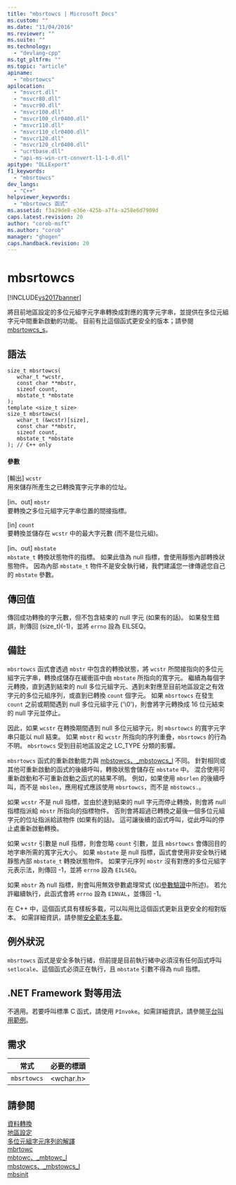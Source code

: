 ```yaml
---
title: "mbsrtowcs | Microsoft Docs"
ms.custom: ""
ms.date: "11/04/2016"
ms.reviewer: ""
ms.suite: ""
ms.technology: 
  - "devlang-cpp"
ms.tgt_pltfrm: ""
ms.topic: "article"
apiname: 
  - "mbsrtowcs"
apilocation: 
  - "msvcrt.dll"
  - "msvcr80.dll"
  - "msvcr90.dll"
  - "msvcr100.dll"
  - "msvcr100_clr0400.dll"
  - "msvcr110.dll"
  - "msvcr110_clr0400.dll"
  - "msvcr120.dll"
  - "msvcr120_clr0400.dll"
  - "ucrtbase.dll"
  - "api-ms-win-crt-convert-l1-1-0.dll"
apitype: "DLLExport"
f1_keywords: 
  - "mbsrtowcs"
dev_langs: 
  - "C++"
helpviewer_keywords: 
  - "mbsrtowcs 函式"
ms.assetid: f3a29de8-e36e-425b-a7fa-a258e6d7909d
caps.latest.revision: 20
author: "corob-msft"
ms.author: "corob"
manager: "ghogen"
caps.handback.revision: 20
---
```

# mbsrtowcs
[!INCLUDE[vs2017banner](../../assembler/inline/includes/vs2017banner.md)]

將目前地區設定的多位元組字元字串轉換成對應的寬字元字串，並提供在多位元組字元中間重新啟動的功能。  目前有比這個函式更安全的版本；請參閱 [mbsrtowcs\_s](../../c-runtime-library/reference/mbsrtowcs-s.md)。  
  
## 語法  
  
```  
size_t mbsrtowcs(  
   wchar_t *wcstr,  
   const char **mbstr,  
   sizeof count,  
   mbstate_t *mbstate  
);  
template <size_t size>  
size_t mbsrtowcs(  
   wchar_t (&wcstr)[size],  
   const char **mbstr,  
   sizeof count,  
   mbstate_t *mbstate  
); // C++ only  
```  
  
#### 參數  
 \[輸出\] `wcstr`  
 用來儲存所產生之已轉換寬字元字串的位址。  
  
 \[in、out\] `mbstr`  
 要轉換之多位元組字元字串位置的間接指標。  
  
 \[in\] `count`  
 要轉換並儲存在 `wcstr` 中的最大字元數 \(而不是位元組\)。  
  
 \[in、out\] `mbstate`  
 `mbstate_t` 轉換狀態物件的指標。  如果此值為 null 指標，會使用靜態內部轉換狀態物件。  因為內部 `mbstate_t` 物件不是安全執行緒，我們建議您一律傳遞您自己的 `mbstate` 參數。  
  
## 傳回值  
 傳回成功轉換的字元數，但不包含結束的 null 字元 \(如果有的話\)。  如果發生錯誤，則傳回 \(size\_t\)\(\-1\)，並將 `errno` 設為 EILSEQ。  
  
## 備註  
 `mbsrtowcs` 函式會透過 `mbstr` 中包含的轉換狀態，將 `wcstr` 所間接指向的多位元組字元字串，轉換成儲存在緩衝區中由 `mbstate` 所指向的寬字元。  繼續為每個字元轉換，直到遇到結束的 null 多位元組字元、遇到未對應至目前地區設定之有效字元的多位元組序列，或直到已轉換 `count` 個字元。  如果 `mbsrtowcs` 在發生 `count` 之前或期間遇到 null 多位元組字元 \('\\0'\)，則會將字元轉換成 16 位元結束的 null 字元並停止。  
  
 因此，如果 `wcstr` 在轉換期間遇到 null 多位元組字元，則 `mbsrtowcs` 的寬字元字串只能以 null 結束。  如果 `mbstr` 和 `wcstr` 所指向的序列重疊，`mbsrtowcs` 的行為不明。  `mbsrtowcs` 受到目前地區設定之 LC\_TYPE 分類的影響。  
  
 `mbsrtowcs` 函式的重新啟動能力與 [mbstowcs、\_mbstowcs\_l](../../c-runtime-library/reference/mbstowcs-mbstowcs-l.md) 不同。  針對相同或其他可重新啟動的函式的後續呼叫，轉換狀態會儲存在 `mbstate` 中。  混合使用可重新啟動和不可重新啟動之函式的結果不明。  例如，如果使用 `mbsrlen` 的後續呼叫，而不是 `mbslen`，應用程式應該使用 `mbsrtowcs`，而不是 `mbstowcs.`。  
  
 如果 `wcstr` 不是 null 指標，並由於達到結束的 null 字元而停止轉換，則會將 null 指標指派給 `mbstr` 所指向的指標物件。  否則會將超過已轉換之最後一個多位元組字元的位址指派給該物件 \(如果有的話\)。  這可讓後續的函式呼叫，從此呼叫的停止處重新啟動轉換。  
  
 如果 `wcstr` 引數是 null 指標，則會忽略 `count` 引數，並且 `mbsrtowcs` 會傳回目的地字串所需的寬字元大小。  如果 `mbstate` 是 null 指標，函式會使用非安全執行緒靜態內部 `mbstate_t` 轉換狀態物件。  如果字元序列 `mbstr` 沒有對應的多位元組字元表示法，則傳回 \-1，並將 `errno` 設為 `EILSEQ`。  
  
 如果 `mbstr` 為 null 指標，則會叫用無效參數處理常式 \(如[參數驗證](../../c-runtime-library/parameter-validation.md)中所述\)。  若允許繼續執行，此函式會將 `errno` 設為 `EINVAL`，並傳回 \-1。  
  
 在 C\+\+ 中，這個函式具有樣板多載，可以叫用比這個函式更新且更安全的相對版本。  如需詳細資訊，請參閱[安全範本多載](../../c-runtime-library/secure-template-overloads.md)。  
  
## 例外狀況  
 `mbsrtowcs` 函式是安全多執行緒，但前提是目前執行緒中必須沒有任何函式呼叫 `setlocale`、這個函式必須正在執行，且 `mbstate` 引數不得為 null 指標。  
  
## .NET Framework 對等用法  
 不適用。若要呼叫標準 C 函式，請使用 `PInvoke`。如需詳細資訊，請參閱[平台叫用範例](../Topic/Platform%20Invoke%20Examples.md)。  
  
## 需求  
  
|常式|必要的標頭|  
|--------|-----------|  
|`mbsrtowcs`|\<wchar.h\>|  
  
## 請參閱  
 [資料轉換](../../c-runtime-library/data-conversion.md)   
 [地區設定](../../c-runtime-library/locale.md)   
 [多位元組字元序列的解譯](../../c-runtime-library/interpretation-of-multibyte-character-sequences.md)   
 [mbrtowc](../../c-runtime-library/reference/mbrtowc.md)   
 [mbtowc、\_mbtowc\_l](../../c-runtime-library/reference/mbtowc-mbtowc-l.md)   
 [mbstowcs、\_mbstowcs\_l](../../c-runtime-library/reference/mbstowcs-mbstowcs-l.md)   
 [mbsinit](../../c-runtime-library/reference/mbsinit.md)